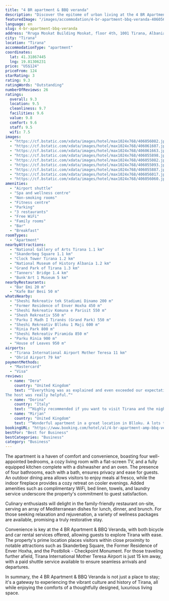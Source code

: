 ```yaml
---
title: "4 BR apartment & BBQ veranda"
description: "Discover the epitome of urban living at the 4 BR Apartment & BBQ Veranda, a premier accommodation choice located in the heart of Tirana."
featuredImage: "/images/accommodation/4-br-apartment-bbq-veranda-406056082.jpg"
language: en
slug: 4-br-apartment-bbq-veranda
address: "Rruga Moskat Building Moskat, floor 4th, 1001 Tirana, Albania"
city: "Tirana"
location: "Tirana"
accommodationType: "apartment"
coordinates:
  lat: 41.31867445
  lng: 19.81306231
price: "US$124"
priceFrom: 124
starRating: 3
rating: 9.3
ratingWords: "Outstanding"
numberOfReviews: 26
ratings:
  overall: 9.3
  location: 9.5
  cleanliness: 9.7
  facilities: 9.6
  value: 9.8
  comfort: 9.6
  staff: 9.5
  wifi: 7.5
images:
  - "https://cf.bstatic.com/xdata/images/hotel/max1024x768/406056082.jpg?k=0aaa065fd5bebdbb46bd96fef978dd233a86196e5502bb42850ce27512b8f858&o=&hp=1"
  - "https://cf.bstatic.com/xdata/images/hotel/max1024x768/406061607.jpg?k=15623b41e2a34e183f37b5fa7611566cef120105b3a203cc85ab296b1609b6fd&o=&hp=1"
  - "https://cf.bstatic.com/xdata/images/hotel/max1024x768/406061663.jpg?k=d670dee34ccaaa7d3a47b792363f4b54e301474bbfb62d16d9a9bbf0bf7adcb0&o=&hp=1"
  - "https://cf.bstatic.com/xdata/images/hotel/max1024x768/406055898.jpg?k=49f04e8aeaf50809ad148bd848725443e611b7303fefa92b66d020c137a02865&o=&hp=1"
  - "https://cf.bstatic.com/xdata/images/hotel/max1024x768/406055082.jpg?k=917565091570109e5116ed45d986e67a4ea2223ba8d7f08605afb4d7d345ceb4&o=&hp=1"
  - "https://cf.bstatic.com/xdata/images/hotel/max1024x768/406055093.jpg?k=15accffe096f37901184375228a372e5cd36594ea43349866b4e61bc2a6ad7c9&o=&hp=1"
  - "https://cf.bstatic.com/xdata/images/hotel/max1024x768/406055887.jpg?k=705fd7ead63c0d66dcb9cfa1e3d283f090d3dee77b969d3813e36dd1aec513b3&o=&hp=1"
  - "https://cf.bstatic.com/xdata/images/hotel/max1024x768/406056017.jpg?k=d5a769d5fc726a703cab53d8e98c646fe7693d954cc21baebc9f15b2e62056eb&o=&hp=1"
  - "https://cf.bstatic.com/xdata/images/hotel/max1024x768/406056060.jpg?k=bb38865f0e48f5c50384856fc3c3dd990900faa0a30e94010a86cff1bad400a5&o=&hp=1"
amenities:
  - "Airport shuttle"
  - "Spa and wellness centre"
  - "Non-smoking rooms"
  - "Fitness centre"
  - "Parking"
  - "3 restaurants"
  - "Free WiFi"
  - "Family rooms"
  - "Bar"
  - "Breakfast"
roomTypes:
  - "Apartment"
nearbyAttractions:
  - "National Gallery of Arts Tirana 1.1 km"
  - "Skanderbeg Square 1.1 km"
  - "Clock Tower Tirana 1.2 km"
  - "National Museum of History Albania 1.2 km"
  - "Grand Park of Tirana 1.3 km"
  - "Tanners' Bridge 1.4 km"
  - "Bunk'Art 1 Museum 5 km"
nearbyRestaurants:
  - "Bar Emi 20 m"
  - "Kafe Bar Besi 50 m"
whatsNearby:
  - "Sheshi Rekreativ tek Stadiumi Dinamo 200 m"
  - "Former Residence of Enver Hoxha 450 m"
  - "Sheshi Rekreativ Komuna e Parisit 550 m"
  - "Shesh Rekreativ 550 m"
  - "Parku I Madh I Tiranës (Grand Park) 550 m"
  - "Sheshi Rekreativ Blloku 1 Maji 600 m"
  - "Rinia Park 800 m"
  - "Sheshi Rekreativ Piramida 850 m"
  - "Parku Rinia 900 m"
  - "House of Leaves 950 m"
airports:
  - "Tirana International Airport Mother Teresa 11 km"
  - "Ohrid Airport 79 km"
paymentMethods:
  - "Mastercard"
  - "Visa"
reviews:
  - name: "Dera"
    country: "United Kingdom"
    text: "“Everything was as explained and even exceeded our expectations:
The host was really helpful.”"
  - name: "Dorina"
    country: "Italy"
    text: "“Highly recommended if you want to visit Tirana and the nightlife,close to the bars and restaurants.The host was so kind and helpful.”"
  - name: "Mirjan"
    country: "United Kingdom"
    text: "“Wonderful apartment in a great location in Blloku. A lots to do, walkable, newly renovated, so spacious and comfortable. BBQ veranda is special. Highly recommend!”"
bookingURL: "https://www.booking.com/hotel/al/4-br-apartment-amp-bbq-veranda.en-gb.html?aid=8035640"
bestFor: "Best for Business"
bestCategories: "Business"
category: "Business"
---
```


The apartment is a haven of comfort and convenience, boasting four well-appointed bedrooms, a cozy living room with a flat-screen TV, and a fully equipped kitchen complete with a dishwasher and an oven. The presence of four bathrooms, each with a bath, ensures privacy and ease for guests. An outdoor dining area allows visitors to enjoy meals al fresco, while the indoor fireplace provides a cozy retreat on cooler evenings. Added amenities such as complimentary WiFi, bed linen, towels, and laundry service underscore the property's commitment to guest satisfaction.

Culinary enthusiasts will delight in the family-friendly restaurant on-site, serving an array of Mediterranean dishes for lunch, dinner, and brunch. For those seeking relaxation and rejuvenation, a variety of wellness packages are available, promising a truly restorative stay.

Convenience is key at the 4 BR Apartment & BBQ Veranda, with both bicycle and car rental services offered, allowing guests to explore Tirana with ease. The property's prime location places visitors within close proximity to notable attractions such as Skanderbeg Square, the Former Residence of Enver Hoxha, and the Postbllok - Checkpoint Monument. For those traveling further afield, Tirana International Mother Teresa Airport is just 15 km away, with a paid shuttle service available to ensure seamless arrivals and departures.

In summary, the 4 BR Apartment & BBQ Veranda is not just a place to stay; it's a gateway to experiencing the vibrant culture and history of Tirana, all while enjoying the comforts of a thoughtfully designed, luxurious living space.